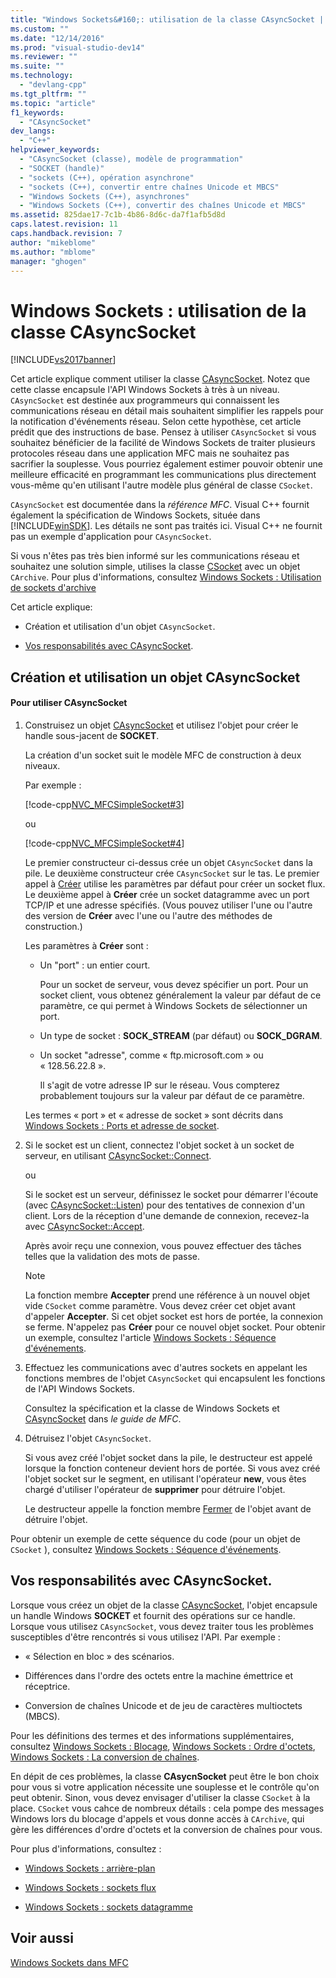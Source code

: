 ```yaml
---
title: "Windows Sockets&#160;: utilisation de la classe CAsyncSocket | Microsoft Docs"
ms.custom: ""
ms.date: "12/14/2016"
ms.prod: "visual-studio-dev14"
ms.reviewer: ""
ms.suite: ""
ms.technology: 
  - "devlang-cpp"
ms.tgt_pltfrm: ""
ms.topic: "article"
f1_keywords: 
  - "CAsyncSocket"
dev_langs: 
  - "C++"
helpviewer_keywords: 
  - "CAsyncSocket (classe), modèle de programmation"
  - "SOCKET (handle)"
  - "sockets (C++), opération asynchrone"
  - "sockets (C++), convertir entre chaînes Unicode et MBCS"
  - "Windows Sockets (C++), asynchrones"
  - "Windows Sockets (C++), convertir des chaînes Unicode et MBCS"
ms.assetid: 825dae17-7c1b-4b86-8d6c-da7f1afb5d8d
caps.latest.revision: 11
caps.handback.revision: 7
author: "mikeblome"
ms.author: "mblome"
manager: "ghogen"
---
```

# Windows Sockets&#160;: utilisation de la classe CAsyncSocket
[!INCLUDE[vs2017banner](../assembler/inline/includes/vs2017banner.md)]

Cet article explique comment utiliser la classe [CAsyncSocket](../mfc/reference/casyncsocket-class.md).  Notez que cette classe encapsule l'API Windows Sockets à très à un niveau.  `CAsyncSocket` est destinée aux programmeurs qui connaissent les communications réseau en détail mais souhaitent simplifier les rappels pour la notification d'événements réseau.  Selon cette hypothèse, cet article prédit que des instructions de base.  Pensez à utiliser `CAsyncSocket` si vous souhaitez bénéficier de la facilité de Windows Sockets de traiter plusieurs protocoles réseau dans une application MFC mais ne souhaitez pas sacrifier la souplesse.  Vous pourriez également estimer pouvoir obtenir une meilleure efficacité en programmant les communications plus directement vous\-même qu'en utilisant l'autre modèle plus général de classe `CSocket`.  
  
 `CAsyncSocket` est documentée dans la *référence MFC*.  Visual C\+\+ fournit également la spécification de Windows Sockets, située dans [!INCLUDE[winSDK](../atl/includes/winsdk_md.md)].  Les détails ne sont pas traités ici.  Visual C\+\+ ne fournit pas un exemple d'application pour `CAsyncSocket`.  
  
 Si vous n'êtes pas très bien informé sur les communications réseau et souhaitez une solution simple, utilises la classe [CSocket](../mfc/reference/csocket-class.md) avec un objet `CArchive`.  Pour plus d'informations, consultez [Windows Sockets : Utilisation de sockets d'archive](../mfc/windows-sockets-using-sockets-with-archives.md)  
  
 Cet article explique:  
  
-   Création et utilisation d'un objet `CAsyncSocket`.  
  
-   [Vos responsabilités avec CAsyncSocket](#_core_your_responsibilities_with_casyncsocket).  
  
##  <a name="_core_creating_and_using_a_casyncsocket_object"></a> Création et utilisation un objet CAsyncSocket  
  
#### Pour utiliser CAsyncSocket  
  
1.  Construisez un objet [CAsyncSocket](../mfc/reference/casyncsocket-class.md) et utilisez l'objet pour créer le handle sous\-jacent de **SOCKET**.  
  
     La création d'un socket suit le modèle MFC de construction à deux niveaux.  
  
     Par exemple :  
  
     [!code-cpp[NVC_MFCSimpleSocket#3](../mfc/codesnippet/CPP/windows-sockets-using-class-casyncsocket_1.cpp)]  
  
     ou  
  
     [!code-cpp[NVC_MFCSimpleSocket#4](../mfc/codesnippet/CPP/windows-sockets-using-class-casyncsocket_2.cpp)]  
  
     Le premier constructeur ci\-dessus crée un objet `CAsyncSocket` dans la pile.  Le deuxième constructeur crée `CAsyncSocket` sur le tas.  Le premier appel à [Créer](../Topic/CAsyncSocket::Create.md) utilise les paramètres par défaut pour créer un socket flux.  Le deuxième appel à **Créer** crée un socket datagramme avec un port TCP\/IP et une adresse spécifiés. \(Vous pouvez utiliser l'une ou l'autre des version de **Créer** avec l'une ou l'autre des méthodes de construction.\)  
  
     Les paramètres à **Créer** sont :  
  
    -   Un "port" : un entier court.  
  
         Pour un socket de serveur, vous devez spécifier un port.  Pour un socket client, vous obtenez généralement la valeur par défaut de ce paramètre, ce qui permet à Windows Sockets de sélectionner un port.  
  
    -   Un type de socket : **SOCK\_STREAM** \(par défaut\) ou **SOCK\_DGRAM**.  
  
    -   Un socket "adresse", comme « ftp.microsoft.com » ou « 128.56.22.8 ».  
  
         Il s'agit de votre adresse IP sur le réseau.  Vous compterez probablement toujours sur la valeur par défaut de ce paramètre.  
  
     Les termes « port » et « adresse de socket » sont décrits dans [Windows Sockets : Ports et adresse de socket](../mfc/windows-sockets-ports-and-socket-addresses.md).  
  
2.  Si le socket est un client, connectez l'objet socket à un socket de serveur, en utilisant [CAsyncSocket::Connect](../Topic/CAsyncSocket::Connect.md).  
  
     ou  
  
     Si le socket est un serveur, définissez le socket pour démarrer l'écoute \(avec [CAsyncSocket::Listen](../Topic/CAsyncSocket::Listen.md)\) pour des tentatives de connexion d'un client.  Lors de la réception d'une demande de connexion, recevez\-la avec [CAsyncSocket::Accept](../Topic/CAsyncSocket::Accept.md).  
  
     Après avoir reçu une connexion, vous pouvez effectuer des tâches telles que la validation des mots de passe.  
  
    > [!NOTE]
    >  La fonction membre **Accepter** prend une référence à un nouvel objet vide `CSocket` comme paramètre.  Vous devez créer cet objet avant d'appeler **Accepter**.  Si cet objet socket est hors de portée, la connexion se ferme.  N'appelez pas **Créer** pour ce nouvel objet socket.  Pour obtenir un exemple, consultez l'article [Windows Sockets : Séquence d'événements](../mfc/windows-sockets-sequence-of-operations.md).  
  
3.  Effectuez les communications avec d'autres sockets en appelant les fonctions membres de l'objet `CAsyncSocket` qui encapsulent les fonctions de l'API Windows Sockets.  
  
     Consultez la spécification et la classe de Windows Sockets et [CAsyncSocket](../mfc/reference/casyncsocket-class.md) dans *le guide de MFC*.  
  
4.  Détruisez l'objet `CAsyncSocket`.  
  
     Si vous avez créé l'objet socket dans la pile, le destructeur est appelé lorsque la fonction conteneur devient hors de portée.  Si vous avez créé l'objet socket sur le segment, en utilisant l'opérateur **new**, vous êtes chargé d'utiliser l'opérateur de **supprimer** pour détruire l'objet.  
  
     Le destructeur appelle la fonction membre [Fermer](../Topic/CAsyncSocket::Close.md) de l'objet avant de détruire l'objet.  
  
 Pour obtenir un exemple de cette séquence du code \(pour un objet de `CSocket` \), consultez [Windows Sockets : Séquence d'événements](../mfc/windows-sockets-sequence-of-operations.md).  
  
##  <a name="_core_your_responsibilities_with_casyncsocket"></a> Vos responsabilités avec CAsyncSocket.  
 Lorsque vous créez un objet de la classe [CAsyncSocket](../mfc/reference/casyncsocket-class.md), l'objet encapsule un handle Windows **SOCKET** et fournit des opérations sur ce handle.  Lorsque vous utilisez `CAsyncSocket`, vous devez traiter tous les problèmes susceptibles d'être rencontrés si vous utilisez l'API.  Par exemple :  
  
-   « Sélection en bloc » des scénarios.  
  
-   Différences dans l'ordre des octets entre la machine émettrice et réceptrice.  
  
-   Conversion de chaînes Unicode et de jeu de caractères multioctets \(MBCS\).  
  
 Pour les définitions des termes et des informations supplémentaires, consultez [Windows Sockets : Blocage](../mfc/windows-sockets-blocking.md), [Windows Sockets : Ordre d'octets](../mfc/windows-sockets-byte-ordering.md), [Windows Sockets : La conversion de chaînes](../mfc/windows-sockets-converting-strings.md).  
  
 En dépit de ces problèmes, la classe **CAsycnSocket** peut être le bon choix pour vous si votre application nécessite une souplesse et le contrôle qu'on peut obtenir.  Sinon, vous devez envisager d'utiliser la classe `CSocket` à la place.  `CSocket` vous cahce de nombreux détails : cela pompe des messages Windows lors du blocage d'appels et vous donne accès à `CArchive`, qui gère les différences d'ordre d'octets et la conversion de chaînes pour vous.  
  
 Pour plus d'informations, consultez :  
  
-   [Windows Sockets : arrière\-plan](../mfc/windows-sockets-background.md)  
  
-   [Windows Sockets : sockets flux](../mfc/windows-sockets-stream-sockets.md)  
  
-   [Windows Sockets : sockets datagramme](../mfc/windows-sockets-datagram-sockets.md)  
  
## Voir aussi  
 [Windows Sockets dans MFC](../mfc/windows-sockets-in-mfc.md)